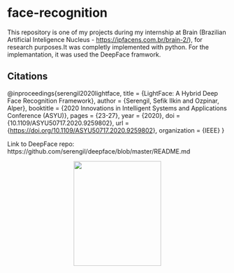 # face-recognition

This repository is one of my projects during my internship at Brain (Brazilian Artificial Inteligence Nucleus - https://ipfacens.com.br/brain-2/), for research purposes.It was completly implemented with python.
For the implemantation, it was used the DeepFace framwork. 


## Citations

@inproceedings{serengil2020lightface,
  title        = {LightFace: A Hybrid Deep Face Recognition Framework},
  author       = {Serengil, Sefik Ilkin and Ozpinar, Alper},
  booktitle    = {2020 Innovations in Intelligent Systems and Applications Conference (ASYU)},
  pages        = {23-27},
  year         = {2020},
  doi          = {10.1109/ASYU50717.2020.9259802},
  url          = {https://doi.org/10.1109/ASYU50717.2020.9259802},
  organization = {IEEE}
}

<p> Link to DeepFace repo: https://github.com/serengil/deepface/blob/master/README.md </p>
<p align="center"><img src="https://raw.githubusercontent.com/serengil/deepface/master/icon/deepface-icon-labeled.png" width="200" height="240"></p>
